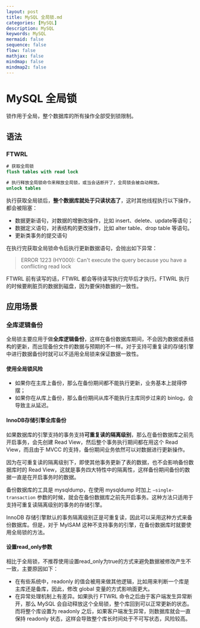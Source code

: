 ```yaml
---
layout: post
title: MySQL 全局锁.md
categories: [MySQL]
description: MySQL
keywords: MySQL
mermaid: false
sequence: false
flow: false
mathjax: false
mindmap: false
mindmap2: false
---
```

# MySQL 全局锁

锁作用于全局，整个数据库的所有操作全部受到锁限制。



## 语法

### FTWRL

```sql
# 获取全局锁
flush tables with read lock

# 执行释放全局锁命令来释放全局锁，或当会话断开了，全局锁会被自动释放。
unlock tables
```



执行获取全局锁后，**整个数据库就处于只读状态了**，这时其他线程执行以下操作，都会被阻塞：

- 数据更新语句，对数据的增删改操作，比如 insert、delete、update等语句；
- 数据定义语句，对表结构的更改操作，比如 alter table、drop table 等语句。
- 更新类事务的提交语句



在执行完获取全局锁命令后执行更新数据语句，会抛出如下异常：

> ERROR 1223 (HY000): Can't execute the query because you have a conflicting read lock



FTWRL 前有读写的话，FTWRL 都会等待读写执行完毕后才执行。FTWRL 执行的时候要刷脏页的数据到磁盘，因为要保持数据的一致性。



## 应用场景

### 全库逻辑备份

全局锁主要应用于做**全库逻辑备份**，这样在备份数据库期间，不会因为数据或表结构的更新，而出现备份文件的数据与预期的不一样。对于支持可重复读的存储引擎中进行数据备份时就可以不适用全局锁来保证数据一致性。



#### 使用全局锁风险

- 如果你在主库上备份，那么在备份期间都不能执行更新，业务基本上就得停摆；
- 如果你在从库上备份，那么备份期间从库不能执行主库同步过来的 binlog，会导致主从延迟。



#### InnoDB存储引擎全库备份

如果数据库的引擎支持的事务支持**可重复读的隔离级别**，那么在备份数据库之前先开启事务，会先创建 Read View，然后整个事务执行期间都在用这个 Read View，而且由于 MVCC 的支持，备份期间业务依然可以对数据进行更新操作。

因为在可重复读的隔离级别下，即使其他事务更新了表的数据，也不会影响备份数据库时的 Read View，这就是事务四大特性中的隔离性，这样备份期间备份的数据一直是在开启事务时的数据。

备份数据库的工具是 mysqldump，在使用 mysqldump 时加上 `–single-transaction` 参数的时候，就会在备份数据库之前先开启事务。这种方法只适用于支持可重复读隔离级别的事务的存储引擎。

InnoDB 存储引擎默认的事务隔离级别正是可重复读，因此可以采用这种方式来备份数据库。但是，对于 MyISAM 这种不支持事务的引擎，在备份数据库时就要使用全局锁的方法。



#### 设置read_only参数

相比于全局锁，不推荐使用设置read_only为true的方式来避免数据被修改产生不一致，主要原因如下：

- 在有些系统中，readonly 的值会被用来做其他逻辑，比如用来判断一个库是主库还是备库，因此，修改 global 变量的方式影响面更大。
- 在异常处理机制上有差异。如果执行 FTWRL 命令之后由于客户端发生异常断开，那么 MySQL 会自动释放这个全局锁，整个库回到可以正常更新的状态。而将整个库设置为 readonly 之后，如果客户端发生异常，则数据库就会一直保持 readonly 状态，这样会导致整个库长时间处于不可写状态，风险较高。
